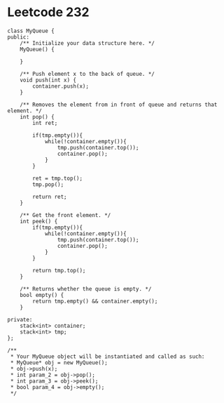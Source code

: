 # Leetcode 232
    class MyQueue {
    public:
        /** Initialize your data structure here. */
        MyQueue() {

        }

        /** Push element x to the back of queue. */
        void push(int x) {
            container.push(x);
        }

        /** Removes the element from in front of queue and returns that element. */
        int pop() {
            int ret;

            if(tmp.empty()){
                while(!container.empty()){
                    tmp.push(container.top());
                    container.pop();
                }
            }

            ret = tmp.top();
            tmp.pop();

            return ret;
        }

        /** Get the front element. */
        int peek() {
            if(tmp.empty()){
                while(!container.empty()){
                    tmp.push(container.top());
                    container.pop();
                }
            }

            return tmp.top();
        }

        /** Returns whether the queue is empty. */
        bool empty() {
            return tmp.empty() && container.empty();
        }

    private:
        stack<int> container;
        stack<int> tmp;
    };

    /**
     * Your MyQueue object will be instantiated and called as such:
     * MyQueue* obj = new MyQueue();
     * obj->push(x);
     * int param_2 = obj->pop();
     * int param_3 = obj->peek();
     * bool param_4 = obj->empty();
     */
